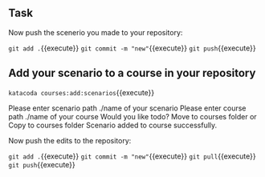 ## Task

Now push the scenerio you made to your repository:

`git add .`{{execute}}
`git commit -m "new"`{{execute}}
`git push`{{execute}}

## Add your scenario to a course in your repository
`katacoda courses:add:scenarios`{{execute}}

Please enter scenario path ./name of your scenario
Please enter course path ./name of your course
Would you like todo? 
Move to courses folder or Copy to courses folder
Scenario added to course successfully.

Now push the edits to the repository:

`git add .`{{execute}}
`git commit -m "new"`{{execute}}
`git pull`{{execute}}
`git push`{{execute}}

